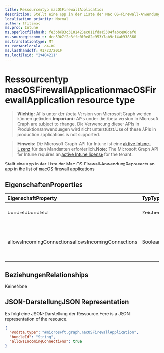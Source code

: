 ```yaml
---
title: Ressourcentyp macOSFirewallApplication
description: Stellt eine app in der Liste der Mac OS-Firewall-Anwendung
localization_priority: Normal
author: tfitzmac
ms.prod: Intune
ms.openlocfilehash: fe3bbd83c3101420ec011fda85304fabce06daf0
ms.sourcegitcommit: dcc5907f2c3ffc0f0e82e953b7ab9cf4ab938360
ms.translationtype: MT
ms.contentlocale: de-DE
ms.lasthandoff: 01/23/2019
ms.locfileid: "29404211"
---
```

# <a name="macosfirewallapplication-resource-type"></a><span data-ttu-id="9eebf-103">Ressourcentyp macOSFirewallApplication</span><span class="sxs-lookup"><span data-stu-id="9eebf-103">macOSFirewallApplication resource type</span></span>

> <span data-ttu-id="9eebf-104">**Wichtig:** APIs unter der /beta Version von Microsoft Graph werden können geändert.</span><span class="sxs-lookup"><span data-stu-id="9eebf-104">**Important:** APIs under the /beta version in Microsoft Graph are subject to change.</span></span> <span data-ttu-id="9eebf-105">Die Verwendung dieser APIs in Produktionsanwendungen wird nicht unterstützt.</span><span class="sxs-lookup"><span data-stu-id="9eebf-105">Use of these APIs in production applications is not supported.</span></span>

> <span data-ttu-id="9eebf-106">**Hinweis:** Die Microsoft Graph-API für Intune ist eine [aktive Intune-Lizenz](https://go.microsoft.com/fwlink/?linkid=839381) für den Mandanten erforderlich.</span><span class="sxs-lookup"><span data-stu-id="9eebf-106">**Note:** The Microsoft Graph API for Intune requires an [active Intune license](https://go.microsoft.com/fwlink/?linkid=839381) for the tenant.</span></span>

<span data-ttu-id="9eebf-107">Stellt eine app in der Liste der Mac OS-Firewall-Anwendung</span><span class="sxs-lookup"><span data-stu-id="9eebf-107">Represents an app in the list of macOS firewall applications</span></span>

## <a name="properties"></a><span data-ttu-id="9eebf-108">Eigenschaften</span><span class="sxs-lookup"><span data-stu-id="9eebf-108">Properties</span></span>
|<span data-ttu-id="9eebf-109">Eigenschaft</span><span class="sxs-lookup"><span data-stu-id="9eebf-109">Property</span></span>|<span data-ttu-id="9eebf-110">Typ</span><span class="sxs-lookup"><span data-stu-id="9eebf-110">Type</span></span>|<span data-ttu-id="9eebf-111">Beschreibung</span><span class="sxs-lookup"><span data-stu-id="9eebf-111">Description</span></span>|
|:---|:---|:---|
|<span data-ttu-id="9eebf-112">bundleId</span><span class="sxs-lookup"><span data-stu-id="9eebf-112">bundleId</span></span>|<span data-ttu-id="9eebf-113">Zeichenfolge</span><span class="sxs-lookup"><span data-stu-id="9eebf-113">String</span></span>|<span data-ttu-id="9eebf-114">Bundlekennung der Anwendung.</span><span class="sxs-lookup"><span data-stu-id="9eebf-114">BundleId of the application.</span></span>|
|<span data-ttu-id="9eebf-115">allowsIncomingConnections</span><span class="sxs-lookup"><span data-stu-id="9eebf-115">allowsIncomingConnections</span></span>|<span data-ttu-id="9eebf-116">Boolean</span><span class="sxs-lookup"><span data-stu-id="9eebf-116">Boolean</span></span>|<span data-ttu-id="9eebf-117">Unabhängig davon, ob eingehende Verbindungen zulässig sind.</span><span class="sxs-lookup"><span data-stu-id="9eebf-117">Whether or not incoming connections are allowed.</span></span>|

## <a name="relationships"></a><span data-ttu-id="9eebf-118">Beziehungen</span><span class="sxs-lookup"><span data-stu-id="9eebf-118">Relationships</span></span>
<span data-ttu-id="9eebf-119">Keine</span><span class="sxs-lookup"><span data-stu-id="9eebf-119">None</span></span>

## <a name="json-representation"></a><span data-ttu-id="9eebf-120">JSON-Darstellung</span><span class="sxs-lookup"><span data-stu-id="9eebf-120">JSON Representation</span></span>
<span data-ttu-id="9eebf-121">Es folgt eine JSON-Darstellung der Ressource.</span><span class="sxs-lookup"><span data-stu-id="9eebf-121">Here is a JSON representation of the resource.</span></span>
<!-- {
  "blockType": "resource",
  "@odata.type": "microsoft.graph.macOSFirewallApplication"
}
-->
``` json
{
  "@odata.type": "#microsoft.graph.macOSFirewallApplication",
  "bundleId": "String",
  "allowsIncomingConnections": true
}
```




